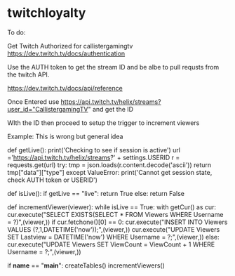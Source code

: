 # twitchloyalty
To do:

Get Twitch Authorized for callistergamingtv
https://dev.twitch.tv/docs/authentication

Use the AUTH token to get the stream ID and be albe to pull requsts from the twitch API.


https://dev.twitch.tv/docs/api/reference
 
 Once Entered use https://api.twitch.tv/helix/streams?user_id="CallistergamingTV" and get the ID
 
 WIth the ID then proceed to setup the trigger to increment viewers
 
 Example: This is wrong but general idea
 
 def getLive():
	print('Checking to see if session is active')
	url ='https://api.twitch.tv/helix/streams?' + settings.USERID
	r = requests.get(url)
	try:
		tmp = json.loads(r.content.decode('ascii'))
	return tmp["data"]["type"]
	except ValueError:
		print('Cannot get session state, check AUTH token or USERID')
  
 def isLive():
  if getLive == "live":
    return True
  else:
    return False
 
 def incrementViewer(viewer):
 while isLive == True:
  with getCur() as cur:
		cur.execute("SELECT EXISTS(SELECT * FROM Viewers  WHERE Username = ?)",(viewer,))
		if cur.fetchone()[0] == 0:
  			cur.execute("INSERT INTO Viewers VALUES (?,1,DATETIME('now'));",(viewer,))
			cur.execute("UPDATE Viewers SET Lastview = DATETIME('now') WHERE Username = ?;",(viewer,))
		else:
			cur.execute("UPDATE Viewers SET ViewCount = ViewCount + 1 WHERE Username = ?;",(viewer,))
      
 if __name__ == "__main__":
	createTables()
	incrementViewers()
